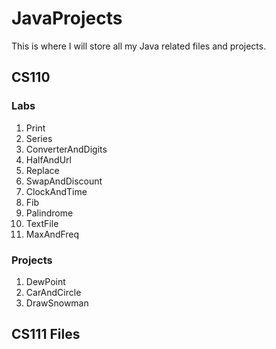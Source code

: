 # JavaProjects

This is where I will store all my Java related files and projects.

## CS110
### Labs
1. Print
2. Series
3. ConverterAndDigits
4. HalfAndUrl
5. Replace
6. SwapAndDiscount
7. ClockAndTime
8. Fib
9. Palindrome
10. TextFile
11. MaxAndFreq

### Projects
 1. DewPoint
 2. CarAndCircle
 3. DrawSnowman

## CS111 Files
